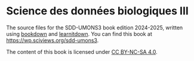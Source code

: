# Science des données biologiques III

The source files for the SDD-UMONS3 book edition 2024-2025, written using [bookdown](https://bookdown.org/home/about.html) and [learnitdown](https://www.sciviews.org/learnitdown/). You can find this book at <https://wp.sciviews.org/sdd-umons3>.

The content of this book is licensed under [CC BY-NC-SA 4.0](https://creativecommons.org/licenses/by-nc-sa/4.0/deed.fr).
